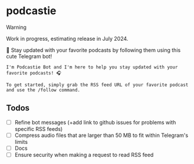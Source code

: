 # podcastie
> [!WARNING]
> Work in progress, estimating release in July 2024. 

🐣 Stay updated with your favorite podcasts by following them using this cute Telegram bot!
```
I'm Podcastie Bot and I'm here to help you stay updated with your favorite podcasts! 🎧

To get started, simply grab the RSS feed URL of your favorite podcast and use the /follow command.
```

## Todos
- [ ] Refine bot messages (+add link to github issues for problems with specific RSS feeds)
- [ ] Compress audio files that are larger than 50 MB to fit within Telegram's limits
- [ ] Docs
- [ ] Ensure security when making a request to read RSS feed